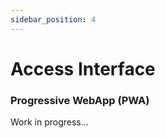 ```yaml
---
sidebar_position: 4
---
```


# Access Interface
### Progressive WebApp (PWA)

Work in progress...

<!-- The access interface will **regist** the entries and exits and all the **movements** inside the event.

![alt text](img/accessInterfaceDefaultPage.png)

After scaning the participant identification, the interface will display their main informations and the responsible cheif.

![alt text](img/accessInterfaceScan.png)

> **_note:_**  All prototype was made using [Figma](https://www.figma.com). -->